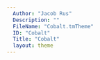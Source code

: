 ```yaml
---
  Author: "Jacob Rus"
  Description: ""
  FileName: "Cobalt.tmTheme"
  ID: "Cobalt"
  Title: "Cobalt"
  layout: theme
---
```

  